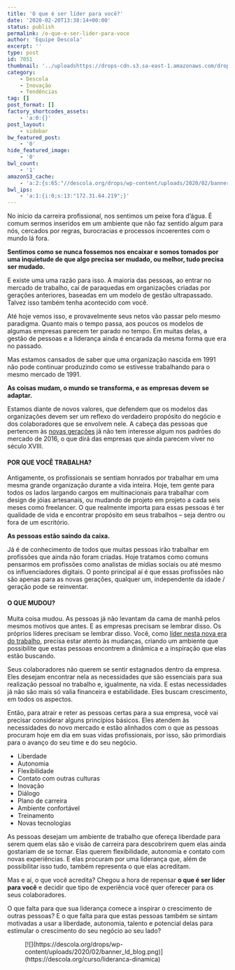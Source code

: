 ```yaml
---
title: 'O que é ser líder para você?'
date: '2020-02-20T13:38:14+00:00'
status: publish
permalink: /o-que-e-ser-lider-para-voce
author: 'Equipe Descola'
excerpt: ''
type: post
id: 7051
thumbnail: '../uploadshttps://drops-cdn.s3.sa-east-1.amazonaws.com/drops-new/wp-content/uploads/2020/01/20133649/rubber-ducks-in-leadership-concept-356HSM8-150x150.jpg'
category:
    - Descola
    - Inovação
    - Tendências
tag: []
post_format: []
factory_shortcodes_assets:
    - 'a:0:{}'
post_layout:
    - sidebar
bw_featured_post:
    - '0'
hide_featured_image:
    - '0'
bwl_count:
    - '1'
amazonS3_cache:
    - 'a:2:{s:65:"//descola.org/drops/wp-content/uploads/2020/02/banner_ld_blog.png";i:7096;s:103:"//s3-sa-east-1.amazonaws.com/drops-cdn/drops-new/wp-content/uploads/2020/02/20184326/banner_ld_blog.png";i:7096;}'
bwl_ips:
    - 'a:1:{i:0;s:13:"172.31.64.219";}'
---
```

No início da carreira profissional, nos sentimos um peixe fora d’água. É comum sermos inseridos em um ambiente que não faz sentido algum para nós, cercados por regras, burocracias e processos incoerentes com o mundo lá fora.

**Sentimos como se nunca fossemos nos encaixar e somos tomados por uma inquietude de que algo precisa ser mudado, ou melhor, tudo precisa ser mudado.**

E existe uma uma razão para isso. A maioria das pessoas, ao entrar no mercado de trabalho, caí de paraquedas em organizações criadas por gerações anteriores, baseadas em um modelo de gestão ultrapassado. Talvez isso também tenha acontecido com você.

Até hoje vemos isso, e provavelmente seus netos vão passar pelo mesmo paradigma. Quanto mais o tempo passa, aos poucos os modelos de algumas empresas parecem ter parado no tempo. Em muitas delas, a gestão de pessoas e a liderança ainda é encarada da mesma forma que era no passado.

Mas estamos cansados de saber que uma organização nascida em 1991 não pode continuar produzindo como se estivesse trabalhando para o mesmo mercado de 1991.

**As coisas mudam, o mundo se transforma, e as empresas devem se adaptar.**

Estamos diante de novos valores, que defendem que os modelos das organizações devem ser um reflexo do verdadeiro propósito do negócio e dos colaboradores que se envolvem nele. A cabeça das pessoas que pertencem às [novas gerações](https://descola.org/curso/multi-geracoes) já não tem interesse algum nos padrões do mercado de 2016, o que dirá das empresas que ainda parecem viver no século XVIII.

#### **POR QUE VOCÊ TRABALHA?**

Antigamente, os profissionais se sentiam honrados por trabalhar em uma mesma grande organização durante a vida inteira. Hoje, tem gente para todos os lados largando cargos em multinacionais para trabalhar com design de jóias artesanais, ou mudando de projeto em projeto a cada seis meses como freelancer. O que realmente importa para essas pessoas é ter qualidade de vida e encontrar propósito em seus trabalhos – seja dentro ou fora de um escritório.

**As pessoas estão saindo da caixa.**

Já é de conhecimento de todos que muitas pessoas irão trabalhar em profissões que ainda não foram criadas. Hoje tratamos como comuns pensarmos em profissões como analistas de mídias sociais ou até mesmo os influenciadores digitais. O ponto principal aí é que essas profissões não são apenas para as novas gerações, qualquer um, independente da idade / geração pode se reinventar.

#### O QUE MUDOU?

Muita coisa mudou. As pessoas já não levantam da cama de manhã pelos mesmos motivos que antes. E as empresas precisam se lembrar disso. Os próprios líderes precisam se lembrar disso. Você, como [líder nesta nova era do trabalho](https://descola.org/curso/lideranca-dinamica), precisa estar atento às mudanças, criando um ambiente que possibilite que estas pessoas encontrem a dinâmica e a inspiração que elas estão buscando.

Seus colaboradores não querem se sentir estagnados dentro da empresa. Eles desejam encontrar nela as necessidades que são essenciais para sua realização pessoal no trabalho e, igualmente, na vida. E estas necessidades já não são mais só valia financeira e estabilidade. Eles buscam crescimento, em todos os aspectos.

Então, para atrair e reter as pessoas certas para a sua empresa, você vai precisar considerar alguns princípios básicos. Eles atendem às necessidades do novo mercado e estão alinhados com o que as pessoas procuram hoje em dia em suas vidas profissionais, por isso, são primordiais para o avanço do seu time e do seu negócio.

- Liberdade
- Autonomia
- Flexibilidade
- Contato com outras culturas
- Inovação
- Diálogo
- Plano de carreira
- Ambiente confortável
- Treinamento
- Novas tecnologias

As pessoas desejam um ambiente de trabalho que ofereça liberdade para serem quem elas são e visão de carreira para descobrirem quem elas ainda gostariam de se tornar. Elas querem flexibilidade, autonomia e contato com novas experiências. E elas procuram por uma liderança que, além de possibilitar isso tudo, também representa o que elas acreditam.

Mas e aí, o que você acredita? Chegou a hora de repensar **o que é ser líder para você** e decidir que tipo de experiência você quer oferecer para os seus colaboradores.

O que falta para que sua liderança comece a inspirar o crescimento de outras pessoas? E o que falta para que estas pessoas também se sintam motivadas a usar a liberdade, autonomia, talento e potencial delas para estimular o crescimento do seu negócio ao seu lado?

<figure class="wp-block-image">[![](https://descola.org/drops/wp-content/uploads/2020/02/banner_ld_blog.png)](https://descola.org/curso/lideranca-dinamica)</figure>